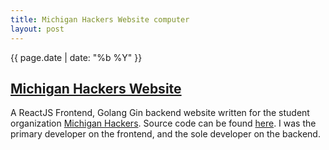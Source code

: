 ```yaml
---
title: Michigan Hackers Website computer
layout: post
---
```

{{ page.date | date: "%b %Y" }}
## [Michigan Hackers Website]({{page.url}})


A ReactJS Frontend, Golang Gin backend website written for the student organization [Michigan Hackers](https://michiganhackers.org). Source code can be found [here](https://github.com/michiganhackers/mh-web-new). I was the primary developer on the frontend, and the sole developer on the backend.